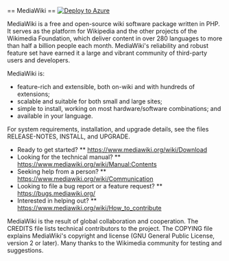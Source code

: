 == MediaWiki == [![Deploy to Azure](http://azuredeploy.net/deploybutton.png)](https://azuredeploy.net/)

MediaWiki is a free and open-source wiki software package written in PHP. It
serves as the platform for Wikipedia and the other projects of the Wikimedia
Foundation, which deliver content in over 280 languages to more than half a
billion people each month. MediaWiki's reliability and robust feature set have
earned it a large and vibrant community of third-party users and developers.

MediaWiki is:

* feature-rich and extensible, both on-wiki and with hundreds of extensions;
* scalable and suitable for both small and large sites;
* simple to install, working on most hardware/software combinations; and
* available in your language.

For system requirements, installation, and upgrade details, see the files
RELEASE-NOTES, INSTALL, and UPGRADE.

* Ready to get started?
** https://www.mediawiki.org/wiki/Download
* Looking for the technical manual?
** https://www.mediawiki.org/wiki/Manual:Contents
* Seeking help from a person?
** https://www.mediawiki.org/wiki/Communication
* Looking to file a bug report or a feature request?
** https://bugs.mediawiki.org/
* Interested in helping out?
** https://www.mediawiki.org/wiki/How_to_contribute

MediaWiki is the result of global collaboration and cooperation. The CREDITS
file lists technical contributors to the project. The COPYING file explains
MediaWiki's copyright and license (GNU General Public License, version 2 or
later). Many thanks to the Wikimedia community for testing and suggestions.

